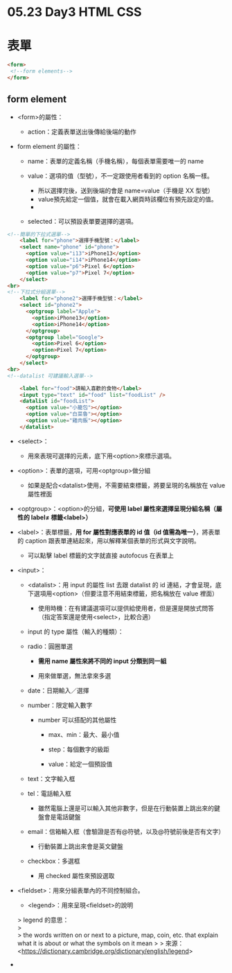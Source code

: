 # 05\.23 Day3 HTML CSS

# 表單

```html
<form>
 <!--form elements-->
</form>
```

## form element

- &lt;form&gt;的屬性：

  - action：定義表單送出後傳給後端的動作

- form element 的屬性：

  - name：表單的定義名稱（手機名稱），每個表單需要唯一的 name

  - value：選項的值（型號），不一定跟使用者看到的 option 名稱一樣。

    - 所以選擇完後，送到後端的會是 name=value（手機是 XX 型號）
    - value預先給定一個值，就會在載入網頁時該欄位有預先設定的值。
    - <datalist>的<option>中的value屬性是指選項呈現出來的名稱

  - selected：可以預設表單要選擇的選項。

```html
<!--簡單的下拉式選單-->
    <label for="phone">選擇手機型號：</label>
    <select name="phone" id="phone">
      <option value="i13">iPhone13</option>
      <option value="i14">iPhone14</option>
      <option value="p6">Pixel 6</option>
      <option value="p7">Pixel 7</option>
    </select>
<br>
<!--下拉式分組選單-->
    <label for="phone2">選擇手機型號：</label>
    <select id="phone2">
      <optgroup label="Apple">
        <option>iPhone13</option>
        <option>iPhone14</option>
      </optgroup>
      <optgroup label="Google">
        <option>Pixel 6</option>
        <option>Pixel 7</option>
      </optgroup>
    </select>
<br>
<!--datalist 可建議輸入選單-->

    <label for="food">請輸入喜歡的食物</label>
    <input type="text" id="food" list="foodList" />
    <datalist id="foodList">
      <option value="小籠包"></option>
      <option value="白菜魯"></option>
      <option value="雞肉飯"></option>
    </datalist>
```

- &lt;select&gt;：

  - 用來表現可選擇的元素，底下用&lt;option&gt;來標示選項。

- &lt;option&gt;：表單的選項，可用&lt;optgroup&gt;做分組

  - 如果是配合&lt;datalist&gt;使用，不需要結束標籤，將要呈現的名稱放在 value 屬性裡面

- &lt;optgroup&gt;：&lt;option&gt;的分組，**可使用 label 屬性來選擇呈現分組名稱（屬性的 label≠ 標籤&lt;label&gt;）**

- &lt;label&gt;：表單標籤，**用 for 屬性對應表單的 id 值（id 值需為唯一）**，將表單的 caption 跟表單連結起來，用以解釋某個表單的形式與文字說明。

  - 可以點擊 label 標籤的文字就直接 autofocus 在表單上

- &lt;input&gt;：

  - &lt;datalist&gt;：用 input 的屬性 list 去跟 datalist 的 id 連結，才會呈現，底下選項用&lt;option&gt;（但要注意不用結束標籤，把名稱放在 value 裡面）

    - 使用時機：在有建議選項可以提供給使用者，但是還是開放式問答（指定答案還是使用&lt;select&gt;，比較合適）

  - input 的 type 屬性（輸入的種類）：

  - radio：圓圈單選

    - **需用 name 屬性來將不同的 input 分類到同一組**

    - 用來做單選，無法拿來多選

  - date：日期輸入／選擇

  - number：限定輸入數字

    - number 可以搭配的其他屬性

      - max、min：最大、最小值

      - step：每個數字的級距

      - value：給定一個預設值

  - text：文字輸入框

  - tel：電話輸入框

    - 雖然電腦上還是可以輸入其他非數字，但是在行動裝置上跳出來的鍵盤會是電話鍵盤

  - email：信箱輸入框（會驗證是否有@符號，以及@符號前後是否有文字）

    - 行動裝置上跳出來會是英文鍵盤

  - checkbox：多選框

    - 用 checked 屬性來預設選取

- &lt;fieldset&gt;：用來分組表單內的不同控制組合。

  - &lt;legend&gt;：用來呈現&lt;fieldset&gt;的說明

  &gt; legend 的意思：\
  &gt; \
  &gt; the words written on or next to a picture, map, coin, etc. that explain what it is about or what the symbols on it mean
  &gt;
  &gt; 來源：&lt;https://dictionary.cambridge.org/dictionary/english/legend&gt;

-
